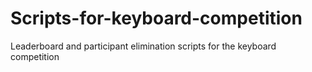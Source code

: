 # Scripts-for-keyboard-competition
Leaderboard and participant elimination scripts for the keyboard competition
